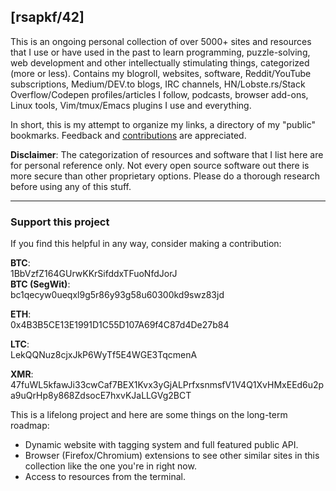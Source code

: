 ## [rsapkf/42]

This is an ongoing personal collection of over 5000+ sites and resources that I use or have used in the past to learn programming, puzzle-solving, web development and other intellectually stimulating things, categorized (more or less). Contains my blogroll, websites, software, Reddit/YouTube subscriptions, Medium/DEV.to blogs, IRC channels, HN/Lobste.rs/Stack Overflow/Codepen profiles/articles I follow, podcasts, browser add-ons, Linux tools, Vim/tmux/Emacs plugins I use and everything.

In short, this is my attempt to organize my links, a directory of my "public" bookmarks. Feedback and [contributions](CONTRIBUTING.md) are appreciated.

**Disclaimer**: The categorization of resources and software that I list here are for personal reference only. Not every open source software out there is more secure than other proprietary options. Please do a thorough research before using any of this stuff.

---

### Support this project

If you find this helpful in any way, consider making a contribution:

**BTC**:<br />
1BbVzfZ164GUrwKKrSifddxTFuoNfdJorJ <br />
**BTC (SegWit)**:<br />
bc1qecyw0ueqxl9g5r86y93g58u60300kd9swz83jd

**ETH**:<br />
0x4B3B5CE13E1991D1C55D107A69f4C87d4De27b84

**LTC**:<br />
LekQQNuz8cjxJkP6WyTf5E4WGE3TqcmenA

**XMR**:<br />
47fuWL5kfawJi33cwCaf7BEX1Kvx3yGjALPrfxsnmsfV1V4Q1XvHMxEEd6u2pa9uQrHp8y868ZdsocE7hxvKJaLLGVg2BCT

This is a lifelong project and here are some things on the long-term roadmap:

- Dynamic website with tagging system and full featured public API.
- Browser (Firefox/Chromium) extensions to see other similar sites in this collection like the one you're in right now.
- Access to resources from the terminal.

